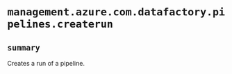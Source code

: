 # `management.azure.com.datafactory.pipelines.createrun`

## `summary`
Creates a run of a pipeline.


